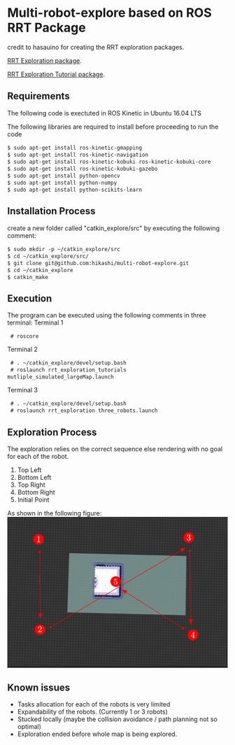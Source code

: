 # Multi-robot-explore based on ROS RRT Package
credit to hasauino for creating the RRT exploration packages.

[RRT Exploration package](https://github.com/hasauino/rrt_exploration "RRT Exploration").

[RRT Exploration Tutorial package](https://github.com/hasauino/rrt_exploration_tutorials "RRT Exploration").


## Requirements
The following code is exectuted in ROS Kinetic in Ubuntu 16.04 LTS

The following libraries are required to install before proceeding to run the code

    $ sudo apt-get install ros-kinetic-gmapping
    $ sudo apt-get install ros-kinetic-navigation
    $ sudo apt-get install ros-kinetic-kobuki ros-kinetic-kobuki-core
    $ sudo apt-get install ros-kinetic-kobuki-gazebo
    $ sudo apt-get install python-opencv
    $ sudo apt-get install python-numpy
    $ sudo apt-get install python-scikits-learn


## Installation Process
create a new folder called "catkin_explore/src" by executing the following comment:

    $ sudo mkdir -p ~/catkin_explore/src
    $ cd ~/catkin_explore/src/
    $ git clone git@github.com:hikashi/multi-robot-explore.git
    $ cd ~/catkin_explore
    $ catkin_make


## Execution
The program can be executed using the following comments in three terminal:
Terminal 1

     # roscore 
Terminal 2

     # . ~/catkin_explore/devel/setup.bash 
     # roslaunch rrt_exploration_tutorials mutliple_simulated_largeMap.launch 
Terminal 3

     # . ~/catkin_explore/devel/setup.bash 
     # roslaunch rrt_exploration three_robots.launch 

## Exploration Process
The exploration relies on the correct sequence else rendering with no goal for each of the robot.
1. Top Left
2. Bottom Left
3. Top Right
4. Bottom Right
5. Initial Point

As shown in the following figure:
 ![Instruction](/instruction.png)


## Known issues
- Tasks allocation for each of the robots is very limited
- Expandability of the robots. (Currently 1 or 3 robots)
- Stucked locally (maybe the collision avoidance / path planning not so optimal)
- Exploration ended before whole map is being explored. 
